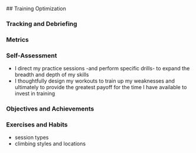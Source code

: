 <!---------------------------------------------------------------------------->
## Training Optimization

### Tracking and Debriefing

### Metrics

### Self-Assessment

- I direct my practice sessions -and perform specific drills- to expand the
  breadth and depth of my skills
- I thoughtfully design my workouts to train up my weaknesses and ultimately
  to provide the greatest payoff for the time I have available to invest
  in training

### Objectives and Achievements

### Exercises and Habits

- session types
- climbing styles and locations

